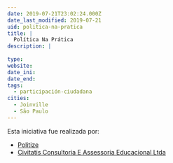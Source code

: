 ```yaml
---
date: 2019-07-21T23:02:24.000Z
date_last_modified: 2019-07-21
uid: politica-na-pratica
title: |
  Política Na Prática
description: |
  
type: 
website: 
date_ini: 
date_end: 
tags:
  - participación-ciudadana
cities: 
  - Joinville
  - São Paulo
---
```


Esta iniciativa fue realizada por:

- [Politize](/organizaciones/politize)
- [Civitatis Consultoria E Assessoria Educacional Ltda](/organizaciones/civitatis-consultoria-e-assessoria-educacional-ltda)
